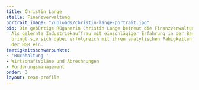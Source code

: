 ```yaml
---
title: Christin Lange
stelle: Finanzverwaltung
portrait_image: "/uploads/christin-lange-portrait.jpg"
bio: Die gebürtige Rüganerin Christin Lange betreut die Finanzverwaltung der HGR.
  Als gelernte Industriekauffrau mit einschlägiger Erfahrung in der Banken- und Versicherungsbranche
  bringt sie sich dabei erfolgreich mit ihren analytischen Fähigkeiten in das Tagesgeschäft
  der HGR ein.
taetigkeitsschwerpunkte:
- 'Buchhaltung '
- Wirtschaftspläne und Abrechnungen
- Forderungsmanagement
order: 3
layout: team-profile
---
```


